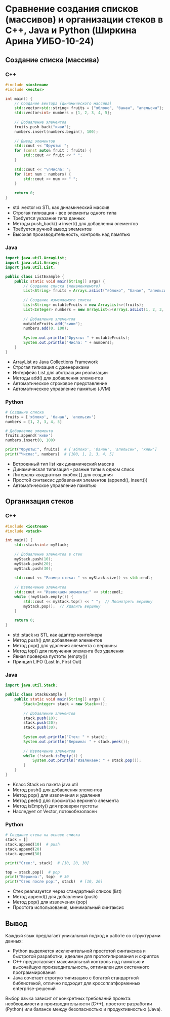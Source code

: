 # Сравнение создания списков (массивов) и организации стеков в C++, Java и Python (Ширкина Арина УИБО-10-24)
## Создание списка (массива)
### C++
```cpp
#include <iostream>
#include <vector>

int main() {
    // Создание вектора (динамического массива)
    std::vector<std::string> fruits = {"яблоко", "банан", "апельсин"};
    std::vector<int> numbers = {1, 2, 3, 4, 5};
    
    // Добавление элементов
    fruits.push_back("киви");
    numbers.insert(numbers.begin(), 100);
    
    // Вывод элементов
    std::cout << "Фрукты: ";
    for (const auto& fruit : fruits) {
        std::cout << fruit << " ";
    }
    
    std::cout << "\nЧисла: ";
    for (int num : numbers) {
        std::cout << num << " ";
    }
    
    return 0;
}
```
- std::vector из STL как динамический массив
- Строгая типизация - все элементы одного типа
- Требуется указание типа данных
- Методы push_back() и insert() для добавления элементов
- Требуется ручной вывод элементов
- Высокая производительность, контроль над памятью

### Java
```java
import java.util.ArrayList;
import java.util.Arrays;
import java.util.List;

public class ListExample {
    public static void main(String[] args) {
        // Создание списка (неизменяемого)
        List<String> fruits = Arrays.asList("яблоко", "банан", "апельсин");
        
        // Создание изменяемого списка
        List<String> mutableFruits = new ArrayList<>(fruits);
        List<Integer> numbers = new ArrayList<>(Arrays.asList(1, 2, 3, 4, 5));
        
        // Добавление элементов
        mutableFruits.add("киви");
        numbers.add(0, 100);
        
        System.out.println("Фрукты: " + mutableFruits);
        System.out.println("Числа: " + numbers);
    }
}
```
- ArrayList из Java Collections Framework
- Строгая типизация с дженериками
- Интерфейс List для абстракции реализации
- Методы add() для добавления элементов
- Автоматическое строковое представление
- Автоматическое управление памятью (JVM)

### Python
```py
# Создание списка
fruits = ['яблоко', 'банан', 'апельсин']
numbers = [1, 2, 3, 4, 5]

# Добавление элемента
fruits.append('киви')
numbers.insert(0, 100)

print("Фрукты:", fruits)  # ['яблоко', 'банан', 'апельсин', 'киви']
print("Числа:", numbers)  # [100, 1, 2, 3, 4, 5]
```
- Встроенный тип list как динамический массив
- Динамическая типизация - разные типы в одном списк
- Литералы квадратных скобок [] для создания
- Простой синтаксис добавления элементов (append(), insert())
- Автоматическое управление памятью

## Организация стеков
### C++
```cpp
#include <iostream>
#include <stack>

int main() {
    std::stack<int> myStack;
    
    // Добавление элементов в стек
    myStack.push(10);
    myStack.push(20);
    myStack.push(30);
    
    std::cout << "Размер стека: " << myStack.size() << std::endl;
    
    // Извлечение элементов
    std::cout << "Извлекаем элементы:" << std::endl;
    while (!myStack.empty()) {
        std::cout << myStack.top() << " ";  // Посмотреть вершину
        myStack.pop();  // Удалить вершину
    }
    
    return 0;
}
```
- std::stack из STL как адаптер контейнера
- Метод push() для добавления элементов
- Метод pop() для удаления элемента с вершины
- Метод top() для получения элемента без удаления
- Явная проверка пустоты (empty())
- Принцип LIFO (Last In, First Out)

### Java
```java
import java.util.Stack;

public class StackExample {
    public static void main(String[] args) {
        Stack<Integer> stack = new Stack<>();
        
        // Добавление элементов
        stack.push(10);
        stack.push(20);
        stack.push(30);
        
        System.out.println("Стек: " + stack);
        System.out.println("Вершина: " + stack.peek());
        
        // Извлечение элементов
        while (!stack.isEmpty()) {
            System.out.println("Извлекаем: " + stack.pop());
        }
    }
}
```
- Класс Stack из пакета java.util
- Метод push() для добавления элементов
- Метод pop() для извлечения и удаления
- Метод peek() для просмотра верхнего элемента
- Метод isEmpty() для проверки пустоты
- Наследует от Vector, потокобезопасен

### Python
```py
# Создание стека на основе списка
stack = []
stack.append(10)  # push
stack.append(20)
stack.append(30)

print("Стек:", stack)  # [10, 20, 30]

top = stack.pop()  # pop
print("Вершина:", top)  # 30
print("Стек после pop:", stack)  # [10, 20]
```
- Стек реализуется через стандартный список (list)
- Метод append() для добавления (push)
- Метод pop() для извлечения (pop)
- Простота использования, минимальный синтаксис

## Вывод

Каждый язык предлагает уникальный подход к работе со структурами данных:

- Python выделяется исключительной простотой синтаксиса и быстротой разработки, идеален для прототипирования и скриптов
- C++ предоставляет максимальный контроль над памятью и высочайшую производительность, оптимален для системного программирования
- Java сочетает строгую типизацию с богатой стандартной библиотекой, отлично подходит для кроссплатформенных enterprise-решений

Выбор языка зависит от конкретных требований проекта: необходимости в производительности (C++), простоте разработки (Python) или балансе между безопасностью и продуктивностью (Java).
